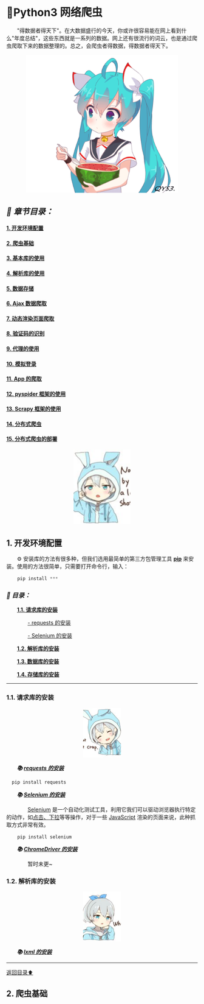 # 💬Python3 网络爬虫 
&emsp;&emsp;"得数据者得天下"。在大数据盛行的今天，你或许很容易能在网上看到什么"年度总结"，这些东西就是一系列的数据。网上还有很流行的词云，也是通过爬虫爬取下来的数据整理的。总之，会爬虫者得数据，得数据者得天下。

<div align="center">
    <img src="https://github.com/fmw666/my-image-file/blob/master/images/anime/bluecutegirl1.gif" width="400">
</div>


## *📑 章节目录：*
#### [1. 开发环境配置](#1-开发环境配置-1)

#### [2. 爬虫基础](#2)

#### [3. 基本库的使用](#3)

#### [4. 解析库的使用](#4)

#### [5. 数据存储](#5)

#### [6. Ajax 数据爬取](#6)

#### [7. 动态渲染页面爬取](#7)

#### [8. 验证码的识别](#8)

#### [9. 代理的使用](#9)

#### [10. 模拟登录](#10)

#### [11. App 的爬取](#11)

#### [12. pyspider 框架的使用](#12)

#### [13. Scrapy 框架的使用](#13)

#### [14. 分布式爬虫](#14)

#### [15. 分布式爬虫的部署](#15)

<div align="center">
    <img src="https://github.com/fmw666/my-image-file/blob/master/images/anime/bluegirl1.jpg" width="150">
</div>

## 1. 开发环境配置
&emsp;&emsp;⚙ 安装库的方法有很多种，但我们选用最简单的第三方包管理工具 **[pip](#no-jump)** 来安装。使用的方法很简单，只需要打开命令行，输入：

```python
    pip install ***
```


### *📜 目录：*
&emsp;&emsp;**[1.1. 请求库的安装](#11-请求库的安装)**

&emsp;&emsp;&emsp;&emsp;[- requests 的安装](#1.1.1)

&emsp;&emsp;&emsp;&emsp;[- Selenium 的安装](#1.1.2)

&emsp;&emsp;**[1.2. 解析库的安装](#12-解析库的安装)**

&emsp;&emsp;**[1.3. 数据库的安装](#1.3)**

&emsp;&emsp;**[1.4. 存储库的安装](#1.4)**

---

### 1.1. 请求库的安装

<div align="center">
  <img src="https://github.com/fmw666/my-image-file/blob/master/images/anime/bluegirl2.jpg" width="100">
</div>
  
&emsp;&emsp;***📚 [requests 的安装](#1.1.1)*** <a name="1.1.1"></a>
 
  ```cmd
    pip install requests
  ```
    
&emsp;&emsp;***📚 [Selenium 的安装](#1.1.2)*** <a name="1.1.2"></a>
  
&emsp;&emsp;&emsp;&emsp;[Selenium](#no-jump) 是一个自动化测试工具，利用它我们可以驱动浏览器执行特定的动作，如[点击、下拉](#no-jump)等等操作，对于一些 [JavaScript](#no-jump) 渲染的页面来说，此种抓取方式非常有效。
    
  ```pip
      pip install selenium
  ```
    
&emsp;&emsp;***📚 [ChromeDriver 的安装](#1.1.3)*** 

&emsp;&emsp;&emsp;&emsp;暂时未更~
    
### 1.2. 解析库的安装

<div align="center">
  <img src="https://github.com/fmw666/my-image-file/blob/master/images/anime/bluegirl3.jpg" width="100">
</div>

&emsp;&emsp;***📚 [lxml 的安装](#1.2.1)*** <a name="1.2.1"></a>

---

[返回目录⬆](#-章节目录)

<a name="2"></a>
## 2. 爬虫基础
